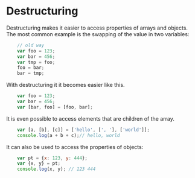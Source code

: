 # Destructuring

Destructuring makes it easier to access properties of arrays and objects. The most common example is the swapping of the value in two variables:

```js
    // old way
    var foo = 123;
    var bar = 456;
    var tmp = foo;
    foo = bar;
    bar = tmp;
```

With destructuring it it becomes easier like this.

```js
    var foo = 123;
    var bar = 456;
    var [bar, foo] = [foo, bar];
```

It is even possible to access elements that are children of the array.

```js
    var [a, [b], [c]] = ['hello', [', '], ['world']];
    console.log(a + b + c);// hello, world
```

It can also be used to access the properties of objects:

```js
    var pt = {x: 123, y: 444};
    var {x, y} = pt;
    console.log(x, y); // 123 444
```
